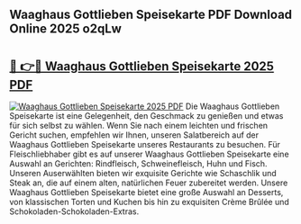 ## Waaghaus Gottlieben Speisekarte PDF Download Online 2025 o2qLw

# <h2><a href="http://gce3gni.nevu.top/?p=Waaghaus+Gottlieben+Speisekarte">🔗 👉🔴 Waaghaus Gottlieben Speisekarte 2025 PDF</a></h2>

[![Waaghaus Gottlieben Speisekarte 2025 PDF](https://i.imgur.com/dBaPXMq.png)](http://gce3gni.nevu.top/?p=Waaghaus+Gottlieben+Speisekarte)
Die Waaghaus Gottlieben Speisekarte ist eine Gelegenheit, den Geschmack zu genießen und etwas für sich selbst zu wählen. Wenn Sie nach einem leichten und frischen Gericht suchen, empfehlen wir Ihnen, unseren Salatbereich auf der Waaghaus Gottlieben Speisekarte unseres Restaurants zu besuchen. Für Fleischliebhaber gibt es auf unserer Waaghaus Gottlieben Speisekarte eine Auswahl an Gerichten: Rindfleisch, Schweinefleisch, Huhn und Fisch. Unseren Auserwählten bieten wir exquisite Gerichte wie Schaschlik und Steak an, die auf einem alten, natürlichen Feuer zubereitet werden. Unsere Waaghaus Gottlieben Speisekarte bietet eine große Auswahl an Desserts, von klassischen Torten und Kuchen bis hin zu exquisiten Crème Brûlée und Schokoladen-Schokoladen-Extras.
